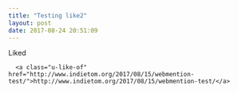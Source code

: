 ```yaml
---
title: "Testing like2"
layout: post
date: 2017-08-24 20:51:09
---
```

<article class="h-entry">
  <p class="p-name">
    Liked
    
      <a class="u-like-of" href="http://www.indietom.org/2017/08/15/webmention-test/">http://www.indietom.org/2017/08/15/webmention-test/</a>
    
  </p>
</article>
